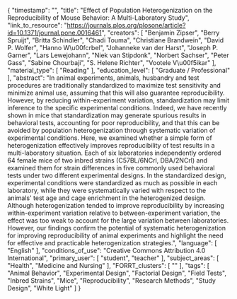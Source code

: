 {
    "timestamp": "",
    "title": "Effect of Population Heterogenization on the Reproducibility of Mouse Behavior: A Multi-Laboratory Study",
    "link_to_resource": "https://journals.plos.org/plosone/article?id=10.1371/journal.pone.0016461",
    "creators": [
        "Benjamin Zipser",
        "Berry Spruijt",
        "Britta Schindler",
        "Chadi Touma",
        "Christiane Brandwein",
        "David P. Wolfer",
        "Hanno W\u00fcrbel",
        "Johanneke van der Harst",
        "Joseph P. Garner",
        "Lars Lewejohann",
        "Niek van Stipdonk",
        "Norbert Sachser",
        "Peter Gass",
        "Sabine Chourbaji",
        "S. Helene Richter",
        "Vootele V\u00f5ikar"
    ],
    "material_type": [
        "Reading"
    ],
    "education_level": [
        "Graduate / Professional"
    ],
    "abstract": "In animal experiments, animals, husbandry and test procedures are traditionally standardized to maximize test sensitivity and minimize animal use, assuming that this will also guarantee reproducibility. However, by reducing within-experiment variation, standardization may limit inference to the specific experimental conditions. Indeed, we have recently shown in mice that standardization may generate spurious results in behavioral tests, accounting for poor reproducibility, and that this can be avoided by population heterogenization through systematic variation of experimental conditions. Here, we examined whether a simple form of heterogenization effectively improves reproducibility of test results in a multi-laboratory situation. Each of six laboratories independently ordered 64 female mice of two inbred strains (C57BL/6NCrl, DBA/2NCrl) and examined them for strain differences in five commonly used behavioral tests under two different experimental designs. In the standardized design, experimental conditions were standardized as much as possible in each laboratory, while they were systematically varied with respect to the animals' test age and cage enrichment in the heterogenized design. Although heterogenization tended to improve reproducibility by increasing within-experiment variation relative to between-experiment variation, the effect was too weak to account for the large variation between laboratories. However, our findings confirm the potential of systematic heterogenization for improving reproducibility of animal experiments and highlight the need for effective and practicable heterogenization strategies.",
    "language": [
        "English"
    ],
    "conditions_of_use": "Creative Commons Attribution 4.0 International",
    "primary_user": [
        "student",
        "teacher"
    ],
    "subject_areas": [
        "Health",
        "Medicine and Nursing"
    ],
    "FORRT_clusters": [
        ""
    ],
    "tags": [
        "Animal Behavior",
        "Experimental Design",
        "Factorial Design",
        "Field Tests",
        "Inbred Strains",
        "Mice",
        "Reproducibility",
        "Research Methods",
        "Study Design",
        "White Light"
    ]
}